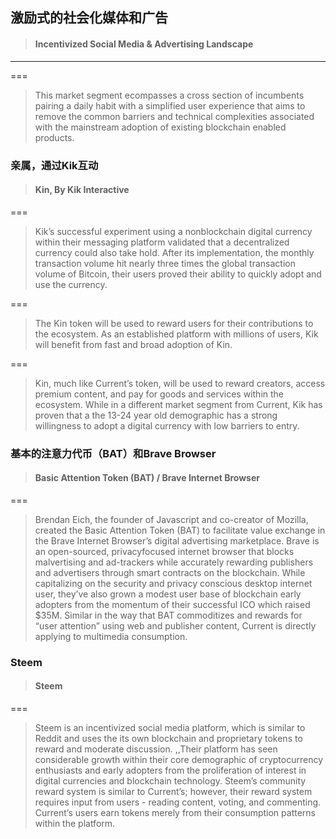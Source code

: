 ## 激励式的社会化媒体和广告

> #### Incentivized Social Media & Advertising Landscape

---

===

> This market segment ecompasses a cross section of incumbents pairing a daily habit with a simplified user experience that aims to remove the common barriers and technical complexities associated with the mainstream adoption of existing blockchain enabled products.

### 亲属，通过Kik互动

> #### Kin, By Kik Interactive

===

> Kik’s successful experiment using a nonblockchain digital currency within their messaging platform validated that a decentralized currency could also take hold. After its implementation, the monthly transaction volume hit nearly three times the global transaction volume of Bitcoin, their users proved their ability to quickly adopt and use the currency.

===

> The Kin token will be used to reward users for their contributions to the ecosystem. As an established platform with millions of users, Kik will benefit from fast and broad adoption of Kin.

===

> Kin, much like Current’s token, will be used to reward creators, access premium content, and pay for goods and services within the ecosystem. While in a different market segment from Current, Kik has proven that a the 13-24 year old demographic has a strong willingness to adopt a digital currency with low barriers to entry.

### 基本的注意力代币（BAT）和Brave Browser

> #### Basic Attention Token \(BAT\) / Brave Internet Browser

===

> Brendan Eich, the founder of Javascript and co-creator of Mozilla, created the Basic Attention Token \(BAT\) to facilitate value exchange in the Brave Internet Browser’s digital advertising marketplace. Brave is an open-sourced, privacyfocused internet browser that blocks malvertising and ad-trackers while accurately rewarding publishers and advertisers through smart contracts on the blockchain. While capitalizing on the security and privacy conscious desktop internet user, they’ve also grown a modest user base of blockchain early adopters from the momentum of their successful ICO which raised $35M. Similar in the way that BAT commoditizes and rewards for “user attention” using web and publisher content, Current is directly applying to multimedia consumption.

### Steem

> #### Steem

===

> Steem is an incentivized social media platform, which is similar to Reddit and uses the its own blockchain and proprietary tokens to reward and moderate discussion. ,,Their platform has seen considerable growth within their core demographic of cryptocurrency enthusiasts and early adopters from the proliferation of interest in digital currencies and blockchain technology. Steem’s community reward system is similar to Current’s; however, their reward system requires input from users - reading content, voting, and commenting. Current’s users earn tokens merely from their consumption patterns within the platform.



